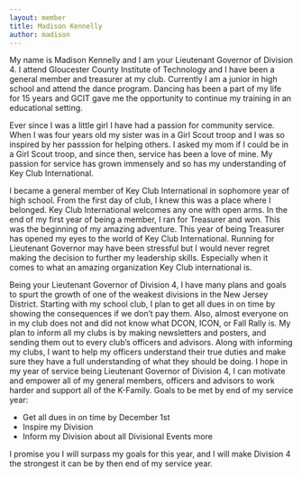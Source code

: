 ```yaml
---
layout: member
title: Madison Kennelly
author: madison
---
```


My name is Madison Kennelly and I am your Lieutenant Governor of Division 4. I attend Gloucester County Institute of Technology and I have been a general member and treasurer at my club. Currently I am a junior in high school and attend the dance program. Dancing has been a part of my life for 15 years and GCIT gave me the opportunity to continue my training in an educational setting.

Ever since I was a little girl I have had a passion for community service. When I was four years old my sister was in a Girl Scout troop and I was so inspired by her passsion for helping others. I asked my mom if I could be in a Girl Scout troop, and since then, service has been a love of mine. My passion for service has grown immensely and so has my understanding of Key Club International.

I became a general member of Key Club International in sophomore year of high school. From the first day of club, I knew this was a place where I belonged. Key Club International welcomes any one with open arms. In the end of my first year of being a member, I ran for Treasurer and won. This was the beginning of my amazing adventure. This year of being Treasurer has opened my eyes to the world of Key Club International. Running for Lieutenant Governor may have been stressful but I would never regret making the decision to further my leadership skills. Especially when it comes to what an amazing organization Key Club international
is.

Being your Lieutenant Governor of Division 4, I have many plans and goals to spurt the growth of one of the weakest divisions in the New Jersey District. Starting with my school club, I plan to get all dues in on time by showing the consequences if we don’t pay them. Also, almost everyone on in my club does not and did not know what DCON, ICON, or Fall Rally is. My plan to inform all my clubs is by making newsletters and posters, and sending them out to every club’s officers and advisors. Along with informing my clubs, I want to help my officers understand their true duties and make sure they have a full understanding of what they should be doing. I hope in my year of service being Lieutenant Governor of Division 4, I can motivate and empower all of my general members, officers and advisors to work harder and support all of the K-Family. Goals to be met by end of my service year:

- Get all dues in on time by December 1st
- Inspire my Division
- Inform my Division about all Divisional Events more

I promise you I will surpass my goals for this year, and I will make Division 4 the strongest it can be by then end of my service year.